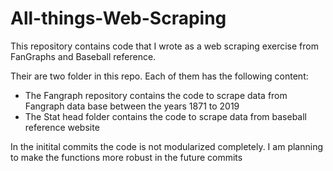 # All-things-Web-Scraping
This repository contains code that I wrote as a web scraping exercise from FanGraphs and Baseball reference.

Their are two folder in this repo. Each of them has the following content:

* The Fangraph repository contains the code to scrape data from Fangraph data base between the years 1871 to 2019
* The Stat head folder contains the code to scrape data from baseball reference website

In the initital commits the code is not modularized completely. I am planning to make the functions more robust in the future commits
